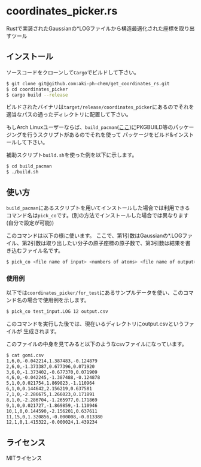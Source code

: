 # coordinates_picker.rs

Rustで実装されたGaussianの\*LOGファイルから構造最適化された座標を取り出すツール

## インストール

ソースコードをクローンして`Cargo`でビルドして下さい。

```bash
$ git clone git@github.com:aki-ph-chem/get_coordinates_rs.git
$ cd coordinates_picker
$ cargo build --release
```

ビルドされたバイナリは`target/release/coordinates_picker`にあるのでそれを適当なパスの通ったディレクトリに配置して下さい。

もしArch Linuxユーザーならば、`build_pacman`([ここ](./build_pacman))にPKGBUILD等のパッケージングを行うスクリプトがあるのでそれを使って
パッケージをビルド&インストールして下さい。

補助スクリプト`build.sh`を使った例を以下に示します。

```bash
$ cd build_pacman 
$ ./build.sh
```

## 使い方

`build_pacman`にあるスクリプトを用いてインストールした場合では利用できるコマンド名は`pick_co`です。(別の方法でインストールした場合では異なります(自分で設定が可能))

このコマンドは以下の様に使います。
ここで、第1引数はGaussianの\*.LOGファイル、第2引数は取り出したい分子の原子座標の原子数で、第3引数は結果を書き込むファイル名です。

```bash
$ pick_co <file name of input> <numbers of atoms> <file name of output>
```

### 使用例

以下では`coordinates_picker/for_test`にあるサンプルデータを使い、このコマンド名の場合で使用例を示します。

```bash
$ pick_co test_input.LOG 12 output.csv 
```

このコマンドを実行した後では、現在いるディレクトリにoutput.csvというファイルが
生成されます。

このファイルの中身を見てみると以下のようなcsvファイルになっています。

```bash
$ cat gomi.csv
1,6,0,-0.042214,1.387483,-0.124879
2,6,0,-1.373387,0.677396,0.071920
3,6,0,-1.373402,-0.677370,0.071909
4,6,0,-0.042245,-1.387488,-0.124878
5,1,0,0.021754,1.869823,-1.110964
6,1,0,0.144642,2.156219,0.637581
7,1,0,-2.286675,1.266023,0.171891
8,1,0,-2.286704,-1.265977,0.171869
9,1,0,0.021727,-1.869859,-1.110946
10,1,0,0.144590,-2.156201,0.637611
11,15,0,1.320856,-0.000008,-0.013380
12,1,0,1.415322,-0.000024,1.439234
```

## ライセンス

MITライセンス
